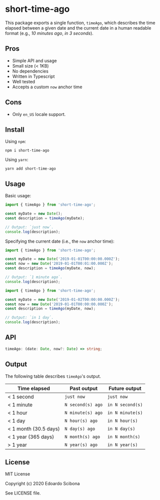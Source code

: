 # short-time-ago

This package exports a single function, `timeAgo`,
which describes the time elapsed between a given date and the current date
in a human readable format (e.g., _10 minutes ago_, _in 3 seconds_).

## Pros

-   Simple API and usage
-   Small size (< 1KB)
-   No dependencies
-   Written in Typescript
-   Well tested
-   Accepts a custom `now` anchor time

## Cons

-   Only `en_US` locale support.

## Install

Using `npm`:

```
npm i short-time-ago
```

Using `yarn`:

```
yarn add short-time-ago
```

## Usage

Basic usage:

```typescript
import { timeAgo } from 'short-time-ago';

const myDate = new Date();
const description = timeAgo(myDate);

// Output: `just now`.
console.log(description);
```

Specifying the current date (i.e., the `now` anchor time):

```typescript
import { timeAgo } from 'short-time-ago';

const myDate = new Date('2019-01-01T00:00:00.000Z');
const now = new Date('2019-01-01T00:01:00.000Z');
const description = timeAgo(myDate, now);

// Output: `1 minute ago`.
console.log(description);
```

```typescript
import { timeAgo } from 'short-time-ago';

const myDate = new Date('2019-01-02T00:00:00.000Z');
const now = new Date('2019-01-01T00:00:00.000Z');
const description = timeAgo(myDate, now);

// Output: `in 1 day`.
console.log(description);
```

## API

```typescript
timeAgo: (date: Date, now?: Date) => string;
```

## Output

The following table describes `timeAgo`'s output.

| Time elapsed          | Past output       | Future output    |
| --------------------- | ----------------- | ---------------- |
| < 1 second            | `just now`        | `just now`       |
| < 1 minute            | `N second(s) ago` | `in N second(s)` |
| < 1 hour              | `N minute(s) ago` | `in N minute(s)` |
| < 1 day               | `N hour(s) ago`   | `in N hour(s)`   |
| < 1 month (30.5 days) | `N day(s) ago`    | `in N day(s)`    |
| < 1 year (365 days)   | `N month(s) ago`  | `in N month(s)`  |
| > 1 year              | `N year(s) ago`   | `in N year(s)`   |

## License

MIT License

Copyright (c) 2020 Edoardo Scibona

See LICENSE file.
